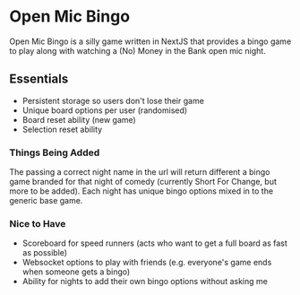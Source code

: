 # Open Mic Bingo
Open Mic Bingo is a silly game written in NextJS that provides a bingo game to play along with watching a (No) Money in the Bank open mic night.
## Essentials
* Persistent storage so users don't lose their game
* Unique board options per user (randomised)
* Board reset ability (new game)
* Selection reset ability
### Things Being Added
The passing a correct night name in the url will return different a bingo game branded for that night of comedy (currently Short For Change, but more to be added). Each night has unique bingo options mixed in to the generic base game.
### Nice to Have
* Scoreboard for speed runners (acts who want to get a full board as fast as possible)
* Websocket options to play with friends (e.g. everyone's game ends when someone gets a bingo)
* Ability for nights to add their own bingo options without asking me